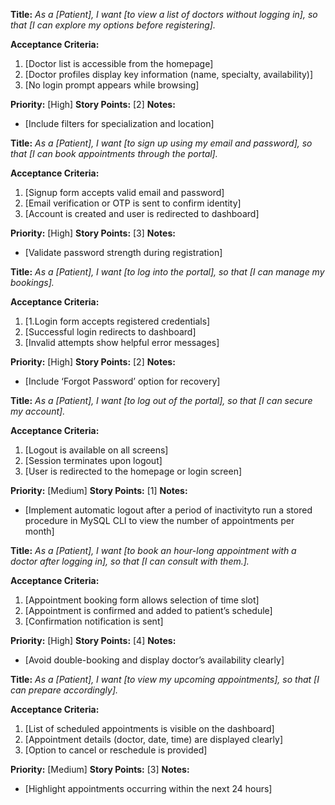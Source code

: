 **Title:**
_As a [Patient], I want [to view a list of doctors without logging in], so that [I can explore my options before registering]._

**Acceptance Criteria:**
1. [Doctor list is accessible from the homepage]
2. [Doctor profiles display key information (name, specialty, availability)]
3. [No login prompt appears while browsing]

**Priority:** [High]
**Story Points:** [2]
**Notes:**
- [Include filters for specialization and location]
  

**Title:**
_As a [Patient], I want [to sign up using my email and password], so that [I can book appointments through the portal]._

**Acceptance Criteria:**
1. [Signup form accepts valid email and password]
2. [Email verification or OTP is sent to confirm identity]
3. [Account is created and user is redirected to dashboard]

**Priority:** [High]
**Story Points:** [3]
**Notes:**
- [Validate password strength during registration]


**Title:**
_As a [Patient], I want [to log into the portal], so that [I can manage my bookings]._

**Acceptance Criteria:**
1. [1.Login form accepts registered credentials]
2. [Successful login redirects to dashboard]
3. [Invalid attempts show helpful error messages]

**Priority:** [High]
**Story Points:** [2]
**Notes:**
- [Include ‘Forgot Password’ option for recovery]

**Title:**
_As a [Patient], I want [to log out of the portal], so that [I can secure my account]._

**Acceptance Criteria:**
1. [Logout is available on all screens]
2. [Session terminates upon logout]
3. [User is redirected to the homepage or login screen]

**Priority:** [Medium]
**Story Points:** [1]
**Notes:**
- [Implement automatic logout after a period of inactivityto run a stored procedure in MySQL CLI to view the number of appointments per month]

**Title:**
_As a [Patient], I want [to book an hour-long appointment with a doctor after logging in], so that [I can consult with them.]._

**Acceptance Criteria:**
1. [Appointment booking form allows selection of time slot]
2. [Appointment is confirmed and added to patient’s schedule]
3. [Confirmation notification is sent]

**Priority:** [High]
**Story Points:** [4]
**Notes:**
- [Avoid double-booking and display doctor’s availability clearly]

**Title:**
_As a [Patient], I want [to view my upcoming appointments], so that [I can prepare accordingly]._

**Acceptance Criteria:**
1. [List of scheduled appointments is visible on the dashboard]
2. [Appointment details (doctor, date, time) are displayed clearly]
3. [Option to cancel or reschedule is provided]

**Priority:** [Medium]
**Story Points:** [3]
**Notes:**
- [Highlight appointments occurring within the next 24 hours]
